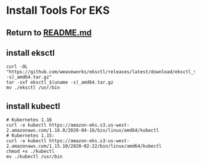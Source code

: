 # Install Tools For EKS

## Return to [README.md](README.md)

## install eksctl
```
curl -OL "https://github.com/weaveworks/eksctl/releases/latest/download/eksctl_$(uname -s)_amd64.tar.gz"
tar -zxf eksctl_$(uname -s)_amd64.tar.gz
mv ./eksctl /usr/bin

```
## install kubectl
```
# Kubernetes 1.16
curl -o kubectl https://amazon-eks.s3.us-west-2.amazonaws.com/1.16.8/2020-04-16/bin/linux/amd64/kubectl
# Kubernetes 1.15:
curl -o kubectl https://amazon-eks.s3-us-west-2.amazonaws.com/1.15.10/2020-02-22/bin/linux/amd64/kubectl
chmod +x ./kubectl
mv ./kubectl /usr/bin
```
